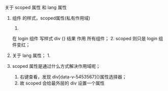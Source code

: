 关于 scoped 属性 和 lang 属性

1. 组件 的样式，scoped属性(私有作用域)
	<style scoped> </style>
	1. 
	在 login 组件 写样式
	div {} 结果 作用 所有组件；
	2.
	scoped 则只是 login 组件变红；

2. 关于 lang 属性； 
	1. 
	<style lang= "scss"></style>

3. scoped 属性是通过什么方式解决作用域呢；
	1. 右键查看，发现
	div[data-v-5453567]{}属性选择器；
	2. 故 scoped 会给最外层的 div 设置一个属性	